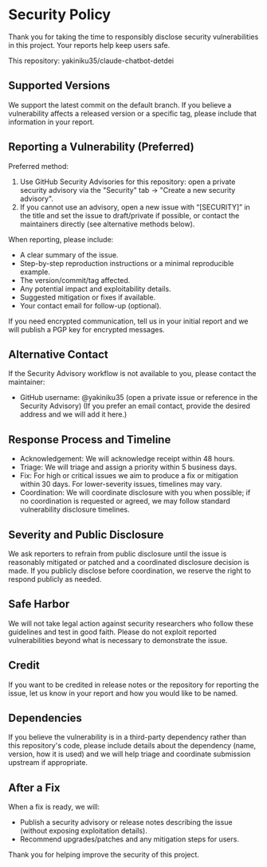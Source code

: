 # Security Policy

Thank you for taking the time to responsibly disclose security vulnerabilities in this project. Your reports help keep users safe.

This repository: yakiniku35/claude-chatbot-detdei

## Supported Versions
We support the latest commit on the default branch. If you believe a vulnerability affects a released version or a specific tag, please include that information in your report.

## Reporting a Vulnerability (Preferred)
Preferred method:
1. Use GitHub Security Advisories for this repository: open a private security advisory via the "Security" tab → "Create a new security advisory".
2. If you cannot use an advisory, open a new issue with “[SECURITY]” in the title and set the issue to draft/private if possible, or contact the maintainers directly (see alternative methods below).

When reporting, please include:
- A clear summary of the issue.
- Step-by-step reproduction instructions or a minimal reproducible example.
- The version/commit/tag affected.
- Any potential impact and exploitability details.
- Suggested mitigation or fixes if available.
- Your contact email for follow-up (optional).

If you need encrypted communication, tell us in your initial report and we will publish a PGP key for encrypted messages.

## Alternative Contact
If the Security Advisory workflow is not available to you, please contact the maintainer:
- GitHub username: @yakiniku35 (open a private issue or reference in the Security Advisory)
(If you prefer an email contact, provide the desired address and we will add it here.)

## Response Process and Timeline
- Acknowledgement: We will acknowledge receipt within 48 hours.
- Triage: We will triage and assign a priority within 5 business days.
- Fix: For high or critical issues we aim to produce a fix or mitigation within 30 days. For lower-severity issues, timelines may vary.
- Coordination: We will coordinate disclosure with you when possible; if no coordination is requested or agreed, we may follow standard vulnerability disclosure timelines.

## Severity and Public Disclosure
We ask reporters to refrain from public disclosure until the issue is reasonably mitigated or patched and a coordinated disclosure decision is made. If you publicly disclose before coordination, we reserve the right to respond publicly as needed.

## Safe Harbor
We will not take legal action against security researchers who follow these guidelines and test in good faith. Please do not exploit reported vulnerabilities beyond what is necessary to demonstrate the issue.

## Credit
If you want to be credited in release notes or the repository for reporting the issue, let us know in your report and how you would like to be named.

## Dependencies
If you believe the vulnerability is in a third-party dependency rather than this repository's code, please include details about the dependency (name, version, how it is used) and we will help triage and coordinate submission upstream if appropriate.

## After a Fix
When a fix is ready, we will:
- Publish a security advisory or release notes describing the issue (without exposing exploitation details).
- Recommend upgrades/patches and any mitigation steps for users.

Thank you for helping improve the security of this project.